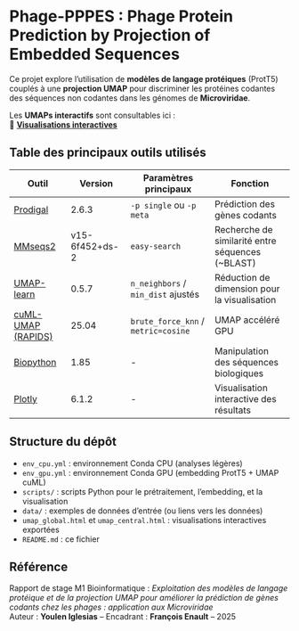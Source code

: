 # Phage-PPPES : Phage Protein Prediction by Projection of Embedded Sequences

Ce projet explore l’utilisation de **modèles de langage protéiques** (ProtT5) couplés à une **projection UMAP** pour discriminer les protéines codantes des séquences non codantes dans les génomes de **Microviridae**.

Les **UMAPs interactifs** sont consultables ici :  
🔗 **[Visualisations interactives](https://tulgar-bioinformatic.github.io/phage-pppes/)**

## Table des principaux outils utilisés

| Outil | Version | Paramètres principaux | Fonction |
|-------|---------|-----------------------|----------|
| [Prodigal](https://github.com/hyattpd/Prodigal) | 2.6.3 | `-p single` ou `-p meta` | Prédiction des gènes codants |
| [MMseqs2](https://github.com/soedinglab/MMseqs2) | v15-6f452+ds-2 | `easy-search` | Recherche de similarité entre séquences (~BLAST) |
| [UMAP-learn](https://umap-learn.readthedocs.io/) | 0.5.7 | `n_neighbors` / `min_dist` ajustés | Réduction de dimension pour la visualisation |
| [cuML-UMAP (RAPIDS)](https://docs.rapids.ai/api/cuml/stable/) | 25.04 | `brute_force_knn` / `metric=cosine` | UMAP accéléré GPU |
| [Biopython](https://biopython.org/) | 1.85 | - | Manipulation des séquences biologiques |
| [Plotly](https://plotly.com/python/) | 6.1.2 | - | Visualisation interactive des résultats |

## Structure du dépôt

- `env_cpu.yml` : environnement Conda CPU (analyses légères)
- `env_gpu.yml` : environnement Conda GPU (embedding ProtT5 + UMAP cuML)
- `scripts/` : scripts Python pour le prétraitement, l’embedding, et la visualisation
- `data/` : exemples de données d’entrée (ou liens vers les données)
- `umap_global.html` et `umap_central.html` : visualisations interactives exportées
- `README.md` : ce fichier

## Référence

Rapport de stage M1 Bioinformatique : *Exploitation des modèles de langage protéique et de la projection UMAP pour améliorer la prédiction de gènes codants chez les phages : application aux Microviridae*  
Auteur : **Youlen Iglesias** – Encadrant : **François Enault** – 2025
